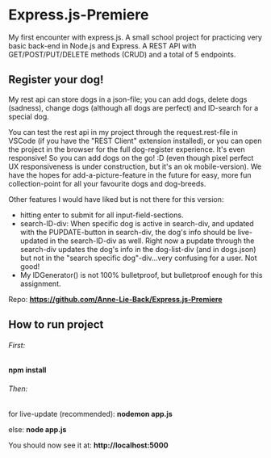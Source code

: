 # Express.js-Premiere
My first encounter with express.js. A small school project for practicing very basic back-end in Node.js and Express. A REST API with GET/POST/PUT/DELETE methods (CRUD) and a total of 5 endpoints.

## Register your dog!
My rest api can store dogs in a json-file; you can add dogs, delete dogs (sadness), change dogs (although all dogs are perfect) and ID-search for a special dog.

You can test the rest api in my project through the request.rest-file in VSCode (if you have the "REST Client" extension installed), or you can open the project in the browser for the full dog-register experience. It's even responsive! So you can add dogs on the go! :D (even though pixel perfect UX responsiveness is under construction, but it's an ok mobile-version). We have the hopes for add-a-picture-feature in the future for easy, more fun collection-point for all your favourite dogs and dog-breeds.

Other features I would have liked but is not there for this version: 
- hitting enter to submit for all input-field-sections.
- search-ID-div: When specific dog is active in search-div, and updated with the PUPDATE-button in search-div, the dog's info should be live-updated in the search-ID-div as well. Right now a pupdate through the search-div updates the dog's info in the dog-list-div (and in dogs.json) but not in the "search specific dog"-div...very confusing for a user. Not good!
- My IDGenerator() is not 100% bulletproof, but bulletproof enough for this assignment.


Repo: **https://github.com/Anne-Lie-Back/Express.js-Premiere**

## How to run project

###### First:

**npm install**


###### Then:
for live-update (recommended):
**nodemon app.js**


else:
**node app.js**


You should now see it at: **http://localhost:5000**
